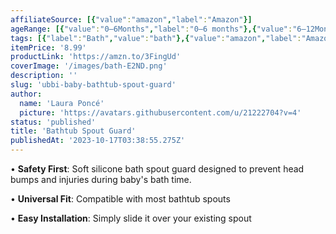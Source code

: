 ```yaml
---
affiliateSource: [{"value":"amazon","label":"Amazon"}]
ageRange: [{"value":"0–6Months","label":"0–6 months"},{"value":"6–12Months","label":"6–12 months"},{"value":"12–18Months","label":"12–18 months"},{"value":"18–24Months","label":"18–24 months"},{"value":"2–3Years","label":"2–3 years"}]
tags: [{"label":"Bath","value":"bath"},{"value":"amazon","label":"Amazon"}]
itemPrice: '8.99'
productLink: 'https://amzn.to/3FingUd'
coverImage: '/images/bath-E2ND.png'
description: ''
slug: 'ubbi-baby-bathtub-spout-guard'
author:
  name: 'Laura Poncé'
  picture: 'https://avatars.githubusercontent.com/u/21222704?v=4'
status: 'published'
title: 'Bathtub Spout Guard'
publishedAt: '2023-10-17T03:38:55.275Z'
---
```


• **Safety First**: Soft silicone bath spout guard designed to prevent head bumps and injuries during baby's bath time.

• **Universal Fit**: Compatible with most bathtub spouts

• **Easy Installation**: Simply slide it over your existing spout

